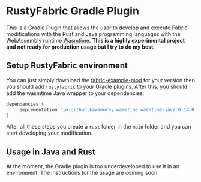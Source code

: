 # RustyFabric Gradle Plugin
This is a Gradle Plugin that allows the user to develop and execute Fabric modifications with the Rust and Java programming languages with the WebAssembly runtime [Wasmtime](https://wasmtime.dev/). **This is a highly experimental project and not ready for production usage but I try to do my best.**

## Setup RustyFabric environment
You can just simply download the [fabric-example-mod](https://github.com/FabricMC/fabric-example-mod) for your version then you should add `rustyfabric` to your Gradle plugins. After this, you should add the wasmtime Java wrapper to your dependencies:
```groovy
dependencies {
	 implementation 'io.github.kawamuray.wasmtime:wasmtime-java:0.14.0'
}
```
After all these steps you create a `rust` folder in the `main` folder and you can start developing your modification.

## Usage in Java and Rust
At the moment, the Gradle plugin is too underdeveloped to use it in an environment. The instructions for the usage are coming soon.
